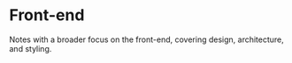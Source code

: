 # Front-end

Notes with a broader focus on the front-end, covering design, architecture, and styling.
